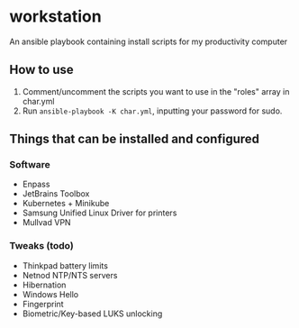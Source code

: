 # workstation
An ansible playbook containing install scripts for my productivity computer

## How to use

1. Comment/uncomment the scripts you want to use in the "roles" array in char.yml
2. Run `ansible-playbook -K char.yml`, inputting your password for sudo.

## Things that can be installed and configured

### Software
* Enpass
* JetBrains Toolbox
* Kubernetes + Minikube
* Samsung Unified Linux Driver for printers
* Mullvad VPN

### Tweaks (todo)
* Thinkpad battery limits
* Netnod NTP/NTS servers
* Hibernation
* Windows Hello
* Fingerprint
* Biometric/Key-based LUKS unlocking
